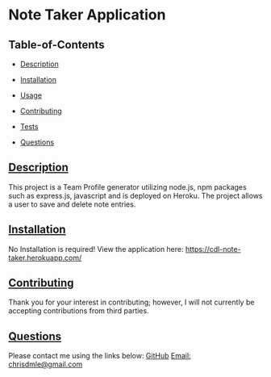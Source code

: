 # Note Taker Application
## Table-of-Contents
* [Description](#description)
* [Installation](#installation)
* [Usage](#usage)
   
* [Contributing](#contributing)
* [Tests](#tests)
* [Questions](#questions)
  
## [Description](#table-of-contents)
This project is a Team Profile generator utilizing node.js, npm packages such as express.js, javascript and is deployed on Heroku. The project allows a user to save and delete note entries.
## [Installation](#table-of-contents)
No Installation is required! View the application here: https://cdl-note-taker.herokuapp.com/
  
## [Contributing](#table-of-contents)
  
Thank you for your interest in contributing; however, I will not currently be accepting contributions from third parties.

## [Questions](#table-of-contents)
Please contact me using the links below:
[GitHub](https://github.com/chrisdmle)
[Email: chrisdmle@gmail.com](mailto:chrisdmle@gmail.com)
